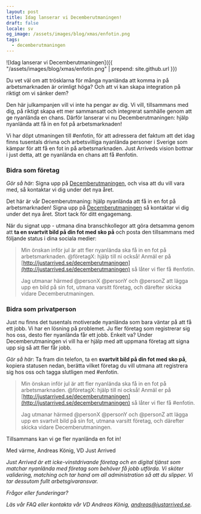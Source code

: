```yaml
---
layout: post
title: Idag lanserar vi Decemberutmaningen!
draft: false
locale: sv
og_image: /assets/images/blog/xmas/enfotin.png
tags:
  - decemberutmaningen
---
```


![Idag lanserar vi Decemberutmaningen]({{ "/assets/images/blog/xmas/enfotin.png" | prepend: site.github.url }})


Du vet väl om att trösklarna för många nyanlända att komma in på arbetsmarknaden är orimligt höga? Och att vi kan skapa integration på riktigt om vi sänker dem?


Den här julkampanjen vill vi inte ha pengar av dig. Vi vill, tillsammans med dig, på riktigt skapa ett mer sammansatt och integrerat samhälle genom att ge nyanlända en chans. Därför lanserar vi nu Decemberutmaningen: hjälp nyanlända att få in en fot på arbetsmarknaden!


Vi har döpt utmaningen till #enfotin, för att adressera det faktum att det idag finns tusentals drivna och arbetsvilliga nyanlända personer i Sverige som kämpar för att få en fot in på arbetsmarknaden. Just Arriveds vision bottnar i just detta, att ge nyanlända en chans att få #enfotin.


### Bidra som företag

_Gör så här:_ Signa upp på [Decemberutmaningen](http://justarrived.se/decemberutmaningen), och visa att du vill vara med, så kontaktar vi dig under det nya året.

Det här är vår Decemberutmaning: hjälp nyanlända att få in en fot på arbetsmarknaden! Signa upp på [Decemberutmaningen](http://justarrived.se/decemberutmaningen) så kontaktar vi dig under det nya året. Stort tack för ditt engagemang.

När du signat upp - utmana dina branschkollegor att göra detsamma genom att **ta en svartvit bild på din fot med sko på** och posta den tillsammans med följande status i dina sociala medier:

> Min önskan inför jul är att fler nyanlända ska få in en fot på arbetsmarknaden. @företagX: hjälp till ni också! Anmäl er på [http://justarrived.se/decemberutmaningen](http://justarrived.se/decemberutmaningen) så låter vi fler få #enfotin.
>
> Jag utmanar härmed @personX @personY och @personZ att lägga upp en bild på sin fot, utmana varsitt företag, och därefter skicka vidare Decemberutmaningen.


### Bidra som privatperson

Just nu finns det tusentals motiverade nyanlända som bara väntar på att få ett jobb. Vi har en lösning på problemet. Ju fler företag som registrerar sig hos oss, desto fler nyanlända får ett jobb. Enkelt va? Under Decemberutmaningen vi vill ha er hjälp med att uppmana företag att signa upp sig så att fler får jobb.

_Gör så här_: Ta fram din telefon, ta en **svartvit bild på din fot med sko på**, kopiera statusen nedan, berätta vilket företag du vill utmana att registrera sig hos oss och tagga slutligen med #enfotin.

> Min önskan inför jul är att fler nyanlända ska få in en fot på arbetsmarknaden. @företagX: hjälp till ni också! Anmäl er på [http://justarrived.se/decemberutmaningen](http://justarrived.se/decemberutmaningen) så låter vi fler få #enfotin.
>
> Jag utmanar härmed @personX @personY och @personZ att lägga upp en svartvit bild på sin fot, utmana varsitt företag, och därefter skicka vidare Decemberutmaningen.



Tillsammans kan vi ge fler nyanlända en fot in!


Med värme, Andreas König, VD Just Arrived


_Just Arrived är ett icke-vinstdrivande företag och en digital tjänst som matchar nyanlända med företag som behöver få jobb utförda. Vi sköter validering, matching och tar hand om all administration så att du slipper. Vi tar dessutom fullt arbetsgivaransvar._

_Frågor eller funderingar?_

_Läs vår FAQ eller kontakta vår VD Andreas König, [andreas@justarrived.se](mailto:andreas@justarrived.se)._
